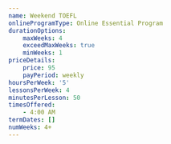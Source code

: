 ```yaml
---
name: Weekend TOEFL
onlineProgramType: Online Essential Program
durationOptions:
    maxWeeks: 4
    exceedMaxWeeks: true
    minWeeks: 1
priceDetails:
    price: 95
    payPeriod: weekly
hoursPerWeek: '5'
lessonsPerWeek: 4
minutesPerLesson: 50
timesOffered:
    - 4:00 AM
termDates: []
numWeeks: 4+
---
```

